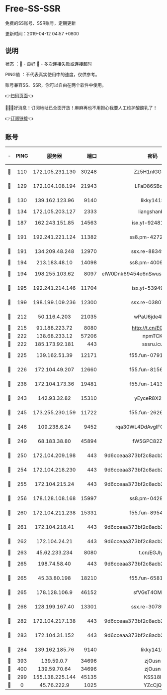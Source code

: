 # Free-SS-SSR

免费的SS账号、SSR账号，定期更新

更新时间：2019-04-12 04:57 +0800

## 说明

状态     ：🙂 - 良好 🙁 - 多次连接失败或连接超时

PING值   ：不代表真实使用中的速度，仅供参考。

账号兼容SS、SSR，你可以自由在两个软件中使用。

👉[扫码页面](https://liesauer.github.io/Free-SS-SSR/)👈

🎉🎉🎉好消息！订阅地址已全面开放！麻麻再也不用担心我要人工维护酸酸乳了！

👉[订阅链接](https://www.liesauer.net/yogurt/subscribe?ACCESS_TOKEN=DAYxR3mMaZAsaqUb)👈

## 账号

|-|PING|服务器|端口|密码|加密方式|区域|
|:----:|:----:|:-----:|-----:|:----:|:----:|:----:|
|🙂|110|172.105.231.130|30248|Zz5H1nlGGKHx|aes-256-cfb|JP|
|🙂|129|172.104.108.194|21943|LFaD86SBq2lY|aes-256-cfb|JP|
|🙂|130|139.162.123.96|9140|likky1415|aes-256-cfb|JP|
|🙂|134|172.105.203.127|2333|liangshanbo|chacha20|JP|
|🙂|187|162.243.151.85|14563|isx.yt-92481050|aes-256-cfb|US|
|🙂|191|192.241.221.124|11382|ss8.pm-42723033|aes-256-cfb|US|
|🙂|191|134.209.48.248|12970|ssx.re-88349719|aes-256-cfb|US|
|🙂|194|213.183.48.10|14098|ss8.pm-40099704|rc4-md5|RU|
|🙂|194|198.255.103.62|8097|eIW0Dnk69454e6nSwuspv9DmS201tQ0D|aes-256-cfb|US|
|🙂|195|192.241.214.146|11704|isx.yt-53949818|aes-256-cfb|US|
|🙂|199|198.199.109.236|12300|ssx.re-03807985|aes-256-cfb|US|
|🙂|212|50.116.4.203|21035|wPaU6jde4NZT|aes-256-cfb|US|
|🙂|215|91.188.223.72|8080|http://t.cn/EGJIyrl|rc4-md5|RU|
|🙂|222|138.68.233.12|57206|npmTCK|rc4-md5|US|
|🙂|222|185.173.92.181|443|sssru.icu|rc4-md5|RU|
|🙂|225|139.162.51.39|12171|f55.fun-07919611|aes-256-cfb|SG|
|🙂|226|172.104.49.207|12660|f55.fun-81564734|aes-256-cfb|SG|
|🙂|238|172.104.173.36|19481|f55.fun-14131988|aes-256-cfb|SG|
|🙂|243|142.93.32.82|15310|yEyceR8X2EVd|aes-256-cfb|GB|
|🙂|245|173.255.230.159|11722|f55.fun-26267528|aes-256-cfb|US|
|🙂|246|109.238.6.24|9452|rqa30WL4DdAvgIFG6Fs3znzTa|aes-256-cfb|FR|
|🙂|249|68.183.38.80|45894|fW5GPC82Z97G|aes-256-cfb|GB|
|🙂|250|172.104.209.198|443|9d6cceaa373bf2c8acb22e60b6a58be6|aes-256-cfb|US|
|🙂|254|172.104.218.230|443|9d6cceaa373bf2c8acb22e60b6a58be6|aes-256-cfb|US|
|🙂|255|172.104.215.24|443|9d6cceaa373bf2c8acb22e60b6a58be6|aes-256-cfb|US|
|🙂|256|178.128.108.168|15997|ss8.pm-04296436|aes-256-cfb|SG|
|🙂|260|172.104.211.238|15331|f55.fun-89549710|aes-256-cfb|US|
|🙂|261|172.104.218.41|443|9d6cceaa373bf2c8acb22e60b6a58be6|aes-256-cfb|US|
|🙂|262|172.104.24.21|443|9d6cceaa373bf2c8acb22e60b6a58be6|aes-256-cfb|US|
|🙂|263|45.62.233.234|8080|t.cn/EGJIyrl|rc4-md5|CA|
|🙂|265|198.74.58.40|443|9d6cceaa373bf2c8acb22e60b6a58be6|aes-256-cfb|US|
|🙂|265|45.33.80.198|18210|f55.fun-65816488|aes-256-cfb|US|
|🙂|265|178.128.106.9|46152|sfVGsT4OMxHC|aes-256-cfb|SG|
|🙂|268|128.199.167.40|13301|ssx.re-30789063|aes-256-cfb|SG|
|🙂|282|172.104.217.138|443|9d6cceaa373bf2c8acb22e60b6a58be6|aes-256-cfb|US|
|🙂|283|172.104.31.152|443|9d6cceaa373bf2c8acb22e60b6a58be6|aes-256-cfb|US|
|🙂|284|139.162.185.76|9140|likky1415|aes-256-cfb|DE|
|🙂|393|139.59.0.7|34696|zjOusn|chacha20|IN|
|🙂|400|139.59.70.64|34696|zjOusn|chacha20|IN|
|🙂|299|155.138.225.144|45135|KSS18l|rc4-md5|US|
|🙁|0|45.76.222.9|1025|YZcCjQ|rc4-md5|JP|

